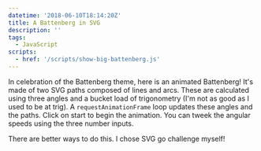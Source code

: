 ```yaml
---
datetime: '2018-06-10T18:14:20Z'
title: A Battenberg in SVG
description: ''
tags:
  - JavaScript
scripts:
  - href: '/scripts/show-big-battenberg.js'
---
```

In celebration of the Battenberg theme, here is an animated Battenberg! It's
made of two SVG paths composed of lines and arcs. These are calculated using
three angles and a bucket load of trigonometry (I'm not as good as I used to be
at trig). A `requestAnimationFrame` loop updates these angles and the paths.
Click on start to begin the animation. You can tweek the angular speeds using
the three number inputs.

There are better ways to do this. I chose SVG go challenge myself!

